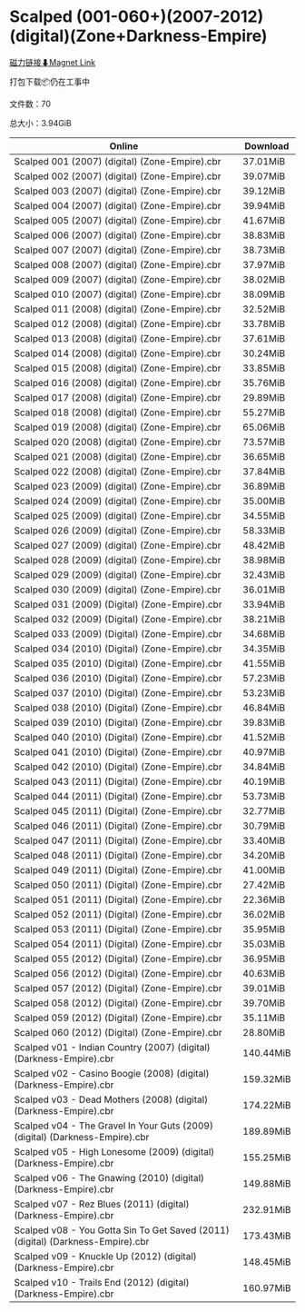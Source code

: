 # Scalped (001-060+)(2007-2012)(digital)(Zone+Darkness-Empire)

[磁力链接⬇Magnet Link](magnet:?xt=urn:btih:87e2299e78909c4dff3a9ebc87675ea6979baddb&dn=Scalped%20%28001-060%2B%29%282007-2012%29%28digital%29%28Zone%2BDarkness-Empire%29)

打包下载📦仍在工事中

文件数：70

总大小：3.94GiB

Online | Download
--- | ---
Scalped 001 (2007) (digital) (Zone-Empire).cbr | 37.01MiB
Scalped 002 (2007) (digital) (Zone-Empire).cbr | 39.07MiB
Scalped 003 (2007) (digital) (Zone-Empire).cbr | 39.12MiB
Scalped 004 (2007) (digital) (Zone-Empire).cbr | 39.94MiB
Scalped 005 (2007) (digital) (Zone-Empire).cbr | 41.67MiB
Scalped 006 (2007) (digital) (Zone-Empire).cbr | 38.83MiB
Scalped 007 (2007) (digital) (Zone-Empire).cbr | 38.73MiB
Scalped 008 (2007) (digital) (Zone-Empire).cbr | 37.97MiB
Scalped 009 (2007) (digital) (Zone-Empire).cbr | 38.02MiB
Scalped 010 (2007) (digital) (Zone-Empire).cbr | 38.09MiB
Scalped 011 (2008) (digital) (Zone-Empire).cbr | 32.52MiB
Scalped 012 (2008) (digital) (Zone-Empire).cbr | 33.78MiB
Scalped 013 (2008) (digital) (Zone-Empire).cbr | 37.61MiB
Scalped 014 (2008) (digital) (Zone-Empire).cbr | 30.24MiB
Scalped 015 (2008) (digital) (Zone-Empire).cbr | 33.85MiB
Scalped 016 (2008) (digital) (Zone-Empire).cbr | 35.76MiB
Scalped 017 (2008) (digital) (Zone-Empire).cbr | 29.89MiB
Scalped 018 (2008) (digital) (Zone-Empire).cbr | 55.27MiB
Scalped 019 (2008) (digital) (Zone-Empire).cbr | 65.06MiB
Scalped 020 (2008) (digital) (Zone-Empire).cbr | 73.57MiB
Scalped 021 (2008) (digital) (Zone-Empire).cbr | 36.65MiB
Scalped 022 (2008) (digital) (Zone-Empire).cbr | 37.84MiB
Scalped 023 (2009) (digital) (Zone-Empire).cbr | 36.89MiB
Scalped 024 (2009) (digital) (Zone-Empire).cbr | 35.00MiB
Scalped 025 (2009) (digital) (Zone-Empire).cbr | 34.55MiB
Scalped 026 (2009) (digital) (Zone-Empire).cbr | 58.33MiB
Scalped 027 (2009) (digital) (Zone-Empire).cbr | 48.42MiB
Scalped 028 (2009) (digital) (Zone-Empire).cbr | 38.98MiB
Scalped 029 (2009) (digital) (Zone-Empire).cbr | 32.43MiB
Scalped 030 (2009) (digital) (Zone-Empire).cbr | 36.01MiB
Scalped 031 (2009) (Digital) (Zone-Empire).cbr | 33.94MiB
Scalped 032 (2009) (Digital) (Zone-Empire).cbr | 38.21MiB
Scalped 033 (2009) (Digital) (Zone-Empire).cbr | 34.68MiB
Scalped 034 (2010) (Digital) (Zone-Empire).cbr | 34.35MiB
Scalped 035 (2010) (Digital) (Zone-Empire).cbr | 41.55MiB
Scalped 036 (2010) (Digital) (Zone-Empire).cbr | 57.23MiB
Scalped 037 (2010) (Digital) (Zone-Empire).cbr | 53.23MiB
Scalped 038 (2010) (Digital) (Zone-Empire).cbr | 46.84MiB
Scalped 039 (2010) (Digital) (Zone-Empire).cbr | 39.83MiB
Scalped 040 (2010) (Digital) (Zone-Empire).cbr | 41.52MiB
Scalped 041 (2010) (Digital) (Zone-Empire).cbr | 40.97MiB
Scalped 042 (2010) (Digital) (Zone-Empire).cbr | 34.84MiB
Scalped 043 (2011) (Digital) (Zone-Empire).cbr | 40.19MiB
Scalped 044 (2011) (Digital) (Zone-Empire).cbr | 53.73MiB
Scalped 045 (2011) (Digital) (Zone-Empire).cbr | 32.77MiB
Scalped 046 (2011) (Digital) (Zone-Empire).cbr | 30.79MiB
Scalped 047 (2011) (Digital) (Zone-Empire).cbr | 33.40MiB
Scalped 048 (2011) (Digital) (Zone-Empire).cbr | 34.20MiB
Scalped 049 (2011) (Digital) (Zone-Empire).cbr | 41.00MiB
Scalped 050 (2011) (Digital) (Zone-Empire).cbr | 27.42MiB
Scalped 051 (2011) (Digital) (Zone-Empire).cbr | 22.36MiB
Scalped 052 (2011) (Digital) (Zone-Empire).cbr | 36.02MiB
Scalped 053 (2011) (Digital) (Zone-Empire).cbr | 35.95MiB
Scalped 054 (2011) (Digital) (Zone-Empire).cbr | 35.03MiB
Scalped 055 (2012) (Digital) (Zone-Empire).cbr | 36.95MiB
Scalped 056 (2012) (Digital) (Zone-Empire).cbr | 40.63MiB
Scalped 057 (2012) (Digital) (Zone-Empire).cbr | 39.01MiB
Scalped 058 (2012) (Digital) (Zone-Empire).cbr | 39.70MiB
Scalped 059 (2012) (Digital) (Zone-Empire).cbr | 35.11MiB
Scalped 060 (2012) (Digital) (Zone-Empire).cbr | 28.80MiB
Scalped v01 - Indian Country (2007) (digital) (Darkness-Empire).cbr | 140.44MiB
Scalped v02 - Casino Boogie (2008) (digital) (Darkness-Empire).cbr | 159.32MiB
Scalped v03 - Dead Mothers (2008) (digital) (Darkness-Empire).cbr | 174.22MiB
Scalped v04 - The Gravel In Your Guts (2009) (digital) (Darkness-Empire).cbr | 189.89MiB
Scalped v05 - High Lonesome (2009) (digital) (Darkness-Empire).cbr | 155.25MiB
Scalped v06 - The Gnawing (2010) (digital) (Darkness-Empire).cbr | 149.88MiB
Scalped v07 - Rez Blues (2011) (digital) (Darkness-Empire).cbr | 232.91MiB
Scalped v08 - You Gotta Sin To Get Saved (2011) (digital) (Darkness-Empire).cbr | 173.43MiB
Scalped v09 - Knuckle Up (2012) (digital) (Darkness-Empire).cbr | 148.45MiB
Scalped v10 - Trails End (2012) (digital) (Darkness-Empire).cbr | 160.97MiB